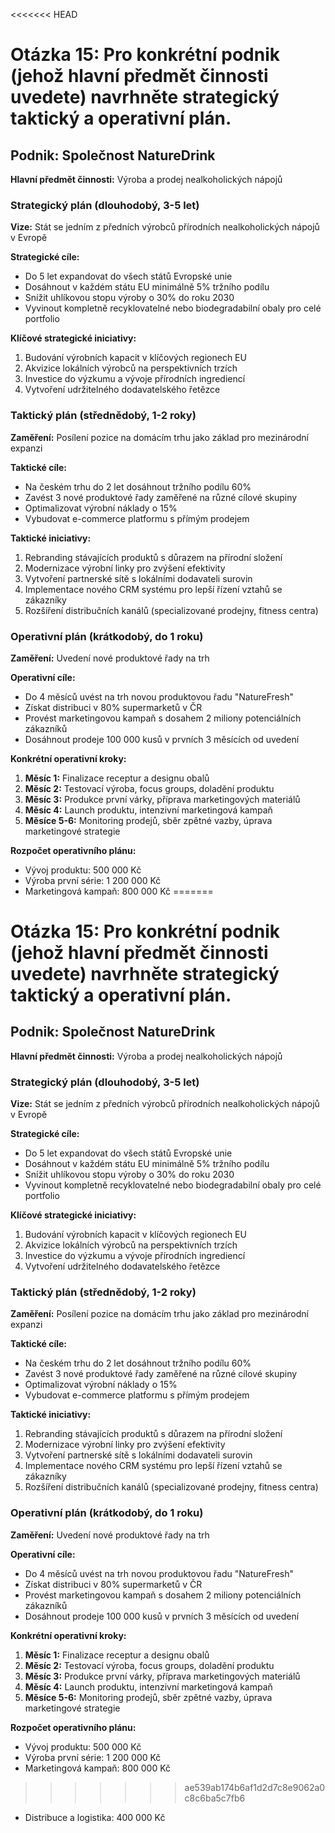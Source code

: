 <<<<<<< HEAD
# Otázka 15: Pro konkrétní podnik (jehož hlavní předmět činnosti uvedete) navrhněte strategický taktický a operativní plán.

## Podnik: Společnost NatureDrink

**Hlavní předmět činnosti:** Výroba a prodej nealkoholických nápojů

### Strategický plán (dlouhodobý, 3-5 let)

**Vize:** Stát se jedním z předních výrobců přírodních nealkoholických nápojů v Evropě

**Strategické cíle:**
- Do 5 let expandovat do všech států Evropské unie
- Dosáhnout v každém státu EU minimálně 5% tržního podílu
- Snížit uhlíkovou stopu výroby o 30% do roku 2030
- Vyvinout kompletně recyklovatelné nebo biodegradabilní obaly pro celé portfolio

**Klíčové strategické iniciativy:**
1. Budování výrobních kapacit v klíčových regionech EU
2. Akvizice lokálních výrobců na perspektivních trzích
3. Investice do výzkumu a vývoje přírodních ingrediencí
4. Vytvoření udržitelného dodavatelského řetězce

### Taktický plán (střednědobý, 1-2 roky)

**Zaměření:** Posílení pozice na domácím trhu jako základ pro mezinárodní expanzi

**Taktické cíle:**
- Na českém trhu do 2 let dosáhnout tržního podílu 60%
- Zavést 3 nové produktové řady zaměřené na různé cílové skupiny
- Optimalizovat výrobní náklady o 15%
- Vybudovat e-commerce platformu s přímým prodejem

**Taktické iniciativy:**
1. Rebranding stávajících produktů s důrazem na přírodní složení
2. Modernizace výrobní linky pro zvýšení efektivity
3. Vytvoření partnerské sítě s lokálními dodavateli surovin
4. Implementace nového CRM systému pro lepší řízení vztahů se zákazníky
5. Rozšíření distribučních kanálů (specializované prodejny, fitness centra)

### Operativní plán (krátkodobý, do 1 roku)

**Zaměření:** Uvedení nové produktové řady na trh

**Operativní cíle:**
- Do 4 měsíců uvést na trh novou produktovou řadu "NatureFresh"
- Získat distribuci v 80% supermarketů v ČR
- Provést marketingovou kampaň s dosahem 2 miliony potenciálních zákazníků
- Dosáhnout prodeje 100 000 kusů v prvních 3 měsících od uvedení

**Konkrétní operativní kroky:**
1. **Měsíc 1:** Finalizace receptur a designu obalů
2. **Měsíc 2:** Testovací výroba, focus groups, doladění produktu
3. **Měsíc 3:** Produkce první várky, příprava marketingových materiálů
4. **Měsíc 4:** Launch produktu, intenzivní marketingová kampaň
5. **Měsíce 5-6:** Monitoring prodejů, sběr zpětné vazby, úprava marketingové strategie

**Rozpočet operativního plánu:** 
- Vývoj produktu: 500 000 Kč
- Výroba první série: 1 200 000 Kč
- Marketingová kampaň: 800 000 Kč
=======
# Otázka 15: Pro konkrétní podnik (jehož hlavní předmět činnosti uvedete) navrhněte strategický taktický a operativní plán.

## Podnik: Společnost NatureDrink

**Hlavní předmět činnosti:** Výroba a prodej nealkoholických nápojů

### Strategický plán (dlouhodobý, 3-5 let)

**Vize:** Stát se jedním z předních výrobců přírodních nealkoholických nápojů v Evropě

**Strategické cíle:**
- Do 5 let expandovat do všech států Evropské unie
- Dosáhnout v každém státu EU minimálně 5% tržního podílu
- Snížit uhlíkovou stopu výroby o 30% do roku 2030
- Vyvinout kompletně recyklovatelné nebo biodegradabilní obaly pro celé portfolio

**Klíčové strategické iniciativy:**
1. Budování výrobních kapacit v klíčových regionech EU
2. Akvizice lokálních výrobců na perspektivních trzích
3. Investice do výzkumu a vývoje přírodních ingrediencí
4. Vytvoření udržitelného dodavatelského řetězce

### Taktický plán (střednědobý, 1-2 roky)

**Zaměření:** Posílení pozice na domácím trhu jako základ pro mezinárodní expanzi

**Taktické cíle:**
- Na českém trhu do 2 let dosáhnout tržního podílu 60%
- Zavést 3 nové produktové řady zaměřené na různé cílové skupiny
- Optimalizovat výrobní náklady o 15%
- Vybudovat e-commerce platformu s přímým prodejem

**Taktické iniciativy:**
1. Rebranding stávajících produktů s důrazem na přírodní složení
2. Modernizace výrobní linky pro zvýšení efektivity
3. Vytvoření partnerské sítě s lokálními dodavateli surovin
4. Implementace nového CRM systému pro lepší řízení vztahů se zákazníky
5. Rozšíření distribučních kanálů (specializované prodejny, fitness centra)

### Operativní plán (krátkodobý, do 1 roku)

**Zaměření:** Uvedení nové produktové řady na trh

**Operativní cíle:**
- Do 4 měsíců uvést na trh novou produktovou řadu "NatureFresh"
- Získat distribuci v 80% supermarketů v ČR
- Provést marketingovou kampaň s dosahem 2 miliony potenciálních zákazníků
- Dosáhnout prodeje 100 000 kusů v prvních 3 měsících od uvedení

**Konkrétní operativní kroky:**
1. **Měsíc 1:** Finalizace receptur a designu obalů
2. **Měsíc 2:** Testovací výroba, focus groups, doladění produktu
3. **Měsíc 3:** Produkce první várky, příprava marketingových materiálů
4. **Měsíc 4:** Launch produktu, intenzivní marketingová kampaň
5. **Měsíce 5-6:** Monitoring prodejů, sběr zpětné vazby, úprava marketingové strategie

**Rozpočet operativního plánu:** 
- Vývoj produktu: 500 000 Kč
- Výroba první série: 1 200 000 Kč
- Marketingová kampaň: 800 000 Kč
>>>>>>> ae539ab174b6af1d2d7c8e9062a0c8c6ba5c7fb6
- Distribuce a logistika: 400 000 Kč